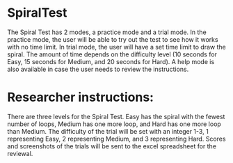 # SpiralTest

The Spiral Test has 2 modes, a practice mode and a trial mode. In the practice mode, the user will be able to try out the test to see how it works with no time limit. In trial mode, the user will have a set time limit to draw the spiral. The amount of time depends on the difficulty level (10 seconds for Easy, 15 seconds for Medium, and 20 seconds for Hard). A help mode is also available in case the user needs to review the instructions.

# Researcher instructions: 

There are three levels for the Spiral Test. Easy has the spiral with the fewest number of loops, Medium has one more loop, and Hard has one more loop than Medium. The difficulty of the trial will be set with an integer 1-3, 1 representing Easy, 2 representing Medium, and 3 representing Hard.
Scores and screenshots of the trials will be sent to the excel spreadsheet for the reviewal.
